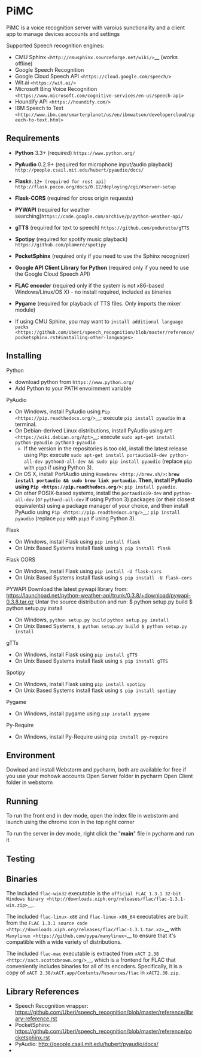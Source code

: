 PiMC
=================

PiMC is a voice recognition server with varoius sunctionality and a client app to manage devices accounts and settings

Supported Speech recognition engines:

* CMU Sphinx `<http://cmusphinx.sourceforge.net/wiki/>`__ (works offline)
* Google Speech Recognition
* Google Cloud Speech API `<https://cloud.google.com/speech/>`
* Wit.ai `<https://wit.ai/>`
* Microsoft Bing Voice Recognition `<https://www.microsoft.com/cognitive-services/en-us/speech-api>`
* Houndify API `<https://houndify.com/>`
* IBM Speech to Text `<http://www.ibm.com/smarterplanet/us/en/ibmwatson/developercloud/speech-to-text.html>`

Requirements
------------

* **Python** 3.3+ (required) `https://www.python.org/`
* **PyAudio** 0.2.9+ (required for microphone input/audio playback) `http://people.csail.mit.edu/hubert/pyaudio/docs/`
* **Flask**`0.12+ (required for rest api) http://flask.pocoo.org/docs/0.12/deploying/cgi/#server-setup`
* **Flask-CORS** (required for cross origin requests)
* **PYWAPI** (required for weather searching)`https://code.google.com/archive/p/python-weather-api/`
* **gTTS** (required for text to speech) `https://github.com/pndurette/gTTS`
* **Spotipy** (required for spotify music playback) `https://github.com/plamere/spotipy`
* **PocketSphinx** (required only if you need to use the Sphinx recognizer)
* **Google API Client Library for Python** (required only if you need to use the Google Cloud Speech API)
* **FLAC encoder** (required only if the system is not x86-based Windows/Linux/OS X) - no install required, included as binaries
* **Pygame** (required for playback of TTS files. Only imports the mixer module)

* If using CMU Sphinx, you may want to `install additional language packs <https://github.com/Uberi/speech_recognition/blob/master/reference/pocketsphinx.rst#installing-other-languages>`

Installing
----------
Python
* download python from `https://www.python.org/`
* Add Python to your PATH envoirnment variable

PyAudio
* On Windows, install PyAudio using `Pip <https://pip.readthedocs.org/>`__: execute ``pip install pyaudio`` in a terminal.
* On Debian-derived Linux distributions, install PyAudio using `APT <https://wiki.debian.org/Apt>`__: execute ``sudo apt-get install python-pyaudio python3-pyaudio``
    * If the version in the repositories is too old, install the latest release using Pip: execute ``sudo apt-get install portaudio19-dev python-all-dev python3-all-dev && sudo pip install pyaudio`` (replace ``pip`` with ``pip3`` if using Python 3).
* On OS X, install PortAudio using `Homebrew <http://brew.sh/>`__: ``brew install portaudio && sudo brew link portaudio``. Then, install PyAudio using `Pip <https://pip.readthedocs.org/>`__: ``pip install pyaudio``.
* On other POSIX-based systems, install the ``portaudio19-dev`` and ``python-all-dev`` (or ``python3-all-dev`` if using Python 3) packages (or their closest equivalents) using a package manager of your choice, and then install PyAudio using `Pip <https://pip.readthedocs.org/>`__: ``pip install pyaudio`` (replace ``pip`` with ``pip3`` if using Python 3).

Flask
* On Windows, install Flask using `pip install flask`
* On Unix Based Systems install flask using `$ pip install flask`

Flask CORS
* On Windows, install Flask using `pip install -U flask-cors`
* On Unix Based Systems install flask using `$ pip install -U flask-cors`

PYWAPI
Download the latest pywapi library from: https://launchpad.net/python-weather-api/trunk/0.3.8/+download/pywapi-0.3.8.tar.gz
Untar the source distribution and run: $ python setup.py build $ python setup.py install
* On Windows, `python setup.py build`  `python setup.py install`
* On Unix Based Systems, `$ python setup.py build $ python setup.py install`

gTTs
* On Windows, install Flask using `pip install gTTS`
* On Unix Based Systems install flask using `$ pip install gTTS`

Spotipy
* On Windows, install Flask using `pip install spotipy`
* On Unix Based Systems install flask using `$ pip install spotipy`

Pygame
* On Windows, install pygame using `pip install pygame`

Py-Require
* On Windows, install Py-Require using `pip install py-require`

Environment
----------
Dowload and install Webstorm and pycharm, both are available for free if you use your mohowk accounts
Open Server folder in pycharm
Open Client folder in webstorm

Running
----------
To run the front end in dev mode, open the index file in webstorm and launch using the chrome icon in the top right corner

To run the server in dev mode, right click the "__main__" file in pycharm and run it

Testing
----------



Binaries
----------

The included ``flac-win32`` executable is the `official FLAC 1.3.1 32-bit Windows binary <http://downloads.xiph.org/releases/flac/flac-1.3.1-win.zip>`__.

The included ``flac-linux-x86`` and ``flac-linux-x86_64`` executables are built from the `FLAC 1.3.1 source code <http://downloads.xiph.org/releases/flac/flac-1.3.1.tar.xz>`__ with `Manylinux <https://github.com/pypa/manylinux>`__ to ensure that it's compatible with a wide variety of distributions.

The included ``flac-mac`` executable is extracted from `xACT 2.38 <http://xact.scottcbrown.org/>`__, which is a frontend for FLAC that conveniently includes binaries for all of its encoders. Specifically, it is a copy of ``xACT 2.38/xACT.app/Contents/Resources/flac`` in ``xACT2.38.zip``.

Library References
-----------------

* Speech Recognition wrapper:  <https://github.com/Uberi/speech_recognition/blob/master/reference/library-reference.rst>
* PocketSphinx:  <https://github.com/Uberi/speech_recognition/blob/master/reference/pocketsphinx.rst>
* PyAudio: http://people.csail.mit.edu/hubert/pyaudio/docs/
*

